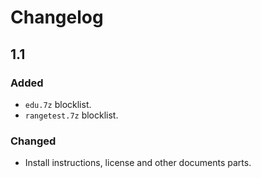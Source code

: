 # Changelog

## 1.1
### Added
- `edu.7z` blocklist.
- `rangetest.7z` blocklist.

### Changed
- Install instructions, license and other documents parts.
